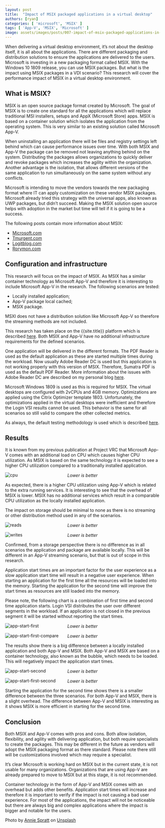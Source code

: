 ```yaml
---
layout: post
title:  "Impact of MSIX packaged applications in a virtual desktop"
authors: [ryan]
categories: [ 'microsoft', 'MSIX' ]
tags: [ 'App-V', 'MSIX', 'Microsoft' ]
image: assets/images/posts/007-impact-of-msix-packaged-applications-in-a-virtual-desktop/007-msix-feature-image.png
---
```

When delivering a virtual desktop environment, it’s not about the desktop itself, it is all about the applications. There are different packaging and distribution solutions to ensure the applications are delivered to the users. Microsoft is investing in a new packaging format called MSIX. With the Windows 10 1809 release, you can use MSIX packages. But what is the impact using MSIX packages in a VDI scenario? This research will cover the performance impact of MSIX in a virtual desktop environment.

## What is MSIX?
MSIX is an open source package format created by Microsoft. The goal of MSIX is to create one standard for all the applications which will replace traditional MSI installers, setups and AppX (Microsoft Store) apps. MSIX is based on a container solution which isolates the application from the operating system. This is very similar to an existing solution called Microsoft App-V.

When uninstalling an application there will be files and registry settings left behind which can cause performance issues over time. With both MSIX and App-V the package can be removed not leaving anything behind on the system. Distributing the packages allows organizations to quickly deliver and revoke packages which increases the agility within the organization. Another advantage is the isolation, that allows different versions of the same application to run simultaneously on the same system without any conflicts.

Microsoft is intending to move the vendors towards the new packaging format where IT can apply customization on these vendor MSIX packages. Microsoft already tried this strategy with the universal apps, also known as UWP packages, but didn’t succeed. Making the MSIX solution open source helps with adoption in the market but time will tell if it is going to be a success.

The following posts contain more information about MSIX:

  * [Microsoft.com](https://docs.microsoft.com/en-us/windows/msix/overview)
  * [Tmurgent.com](http://www.tmurgent.com/TmBlog/?p=2778)
  * [Logitblog.com](https://www.logitblog.com/hands-on-msix)
  * [Rorymon.com](https://www.rorymon.com/blog/how-to-create-an-msix-package-with-the-msix-packaging-tool)

## Configuration and infrastructure
This research will focus on the impact of MSIX. As MSIX has a similar container technology as Microsoft App-V and therefore it is interesting to include Microsoft App-V in the research. The following scenarios are tested:

  * Locally installed application;
  * App-V package local cached;
  * MSIX package.

MSXI does not have a distribution solution like Microsoft App-V so therefore the streaming methods are not included.

This research has taken place on the {{site.title}} platform which is described [here]({{site.title}}/architecture-and-hardware-setup-overview-2018). Both MSIX and App-V have no additional infrastructure requirements for the defined scenarios.

One application will be delivered in the different formats. The PDF Reader is used as the default application as these are started multiple times during the workload. Now usually Adobe Reader DC is used but this application is not working properly with this version of MSIX. Therefore, Sumatra PDF is used as the default PDF Reader. More information about the issues with Adobe Reader DC are described on my personal blog [here](https://www.logitblog.com/hands-on-msix).

Microsoft Windows 1809 is used as this is required for MSIX. The virtual desktops are configured with 2vCPUs and 4GB memory. Optimizations are applied using the Citrix Optimizer template 1803. Unfortunately, the optimizations applied in the virtual desktops were inefficient and therefore the Login VSI results cannot be used. This behavior is the same for all scenarios so still valid to compare the other collected metrics.

As always, the default testing methodology is used which is described [here]({{site.baseurl}}/insight-in-the-testing-methodology).

## Results
It is known from my previous publication at Project VRC that Microsoft App-V comes with an additional load on CPU which causes higher CPU utilization. As MSIX is based on the same technology it is expected to see a higher CPU utilization compared to a traditionally installed application.

![cpu]({{site.baseurl}}/assets/images/posts/007-impact-of-msix-packaged-applications-in-a-virtual-desktop/007-msix-host-cpu-util.png)
<p align="center" style="margin-top: -30px;" >
  <i>Lower is better</i>
</p>

As expected, there is a higher CPU utilization using App-V which is related to the extra running services. It is interesting to see that the overhead of MSIX is lower. MSIX has no additional services which result in a comparable CPU utilization as the locally installed application.

The impact on storage should be minimal to none as there is no streaming or other distribution method used in any of the scenarios.

![reads]({{site.baseurl}}/assets/images/posts/007-impact-of-msix-packaged-applications-in-a-virtual-desktop/007-msix-host-reads.png)
<p align="center" style="margin-top: -30px;" >
  <i>Lower is better</i>
</p>

![writes]({{site.baseurl}}/assets/images/posts/007-impact-of-msix-packaged-applications-in-a-virtual-desktop/007-msix-host-writes.png)
<p align="center" style="margin-top: -30px;" >
  <i>Lower is better</i>
</p>

Confirmed, from a storage perspective there is no difference as in all scenarios the application and package are available locally. This will be different in an App-V streaming scenario, but that is out of scope in this research.

Application start times are an important factor for the user experience as a slow application start time will result in a negative user experience. When starting an application for the first time all the resources will be loaded into the memory. Starting the application for the second time will improve the start times as resources are still loaded into the memory.

Please note, the following chart is a combination of first time and second time application starts. Login VSI distributes the user over different segments in the workload. If an application is not closed in the previous segment it will be started without reporting the start times.

![app-start-first]({{site.baseurl}}/assets/images/posts/007-impact-of-msix-packaged-applications-in-a-virtual-desktop/007-msix-vsi-appstart-first.png)
<p align="center" style="margin-top: -30px;" >
  <i>Lower is better</i>
</p>

![app-start-first-compare]({{site.baseurl}}/assets/images/posts/007-impact-of-msix-packaged-applications-in-a-virtual-desktop/007-msix-vsi-appstart-first-bar.png)
<p align="center" style="margin-top: -30px;" >
  <i>Lower is better</i>
</p>

The results show there is a big difference between a locally installed application and both App-V and MSIX. Both App-V and MSIX are based on a container technology, also known as the bubble, which needs to be loaded. This will negatively impact the application start times.

![app-start-second]({{site.baseurl}}/assets/images/posts/007-impact-of-msix-packaged-applications-in-a-virtual-desktop/007-msix-vsi-appstart-second.png)
<p align="center" style="margin-top: -30px;" >
  <i>Lower is better</i>
</p>

![app-start-first-second]({{site.baseurl}}/assets/images/posts/007-impact-of-msix-packaged-applications-in-a-virtual-desktop/007-msix-vsi-appstart-second-bar.png)
<p align="center" style="margin-top: -30px;" >
  <i>Lower is better</i>
</p>

Starting the application for the second time shows there is a smaller difference between the three scenarios. For both App-V and MSIX, there is a slight overhead. The difference between App-V and MSIX is interesting as it shows MSIX is more efficient in starting for the second time.

## Conclusion
Both MSIX and App-V comes with pros and cons. Both allow isolation, flexibility, and agility with delivering application, but both require specialists to create the packages. This may be different in the future as vendors will adopt the MSIX packaging format as there standard. Please note there still will be customizations involved which may require a specialist.

It’s clear Microsoft is working hard on MSIX but in the current state, it is not usable for many organizations. Organizations that are using App-V are already prepared to move to MSIX but at this stage, it is not recommended.

Container technology in the form of App-V and MSIX comes with an overhead but adds other benefits. Application start times will increase and therefore it is important to verify if the impact is not causing a bad user experience. For most of the applications, the impact will not be noticeable but there are always big and complex applications where the impact is bigger and notable for the users.

Photo by [Annie Spratt](https://unsplash.com/photos/rx1iJ59jRyU?utm_source=unsplash&utm_medium=referral&utm_content=creditCopyText) on [Unsplash](https://unsplash.com/search/photos/wrapping?utm_source=unsplash&utm_medium=referral&utm_content=creditCopyText)
